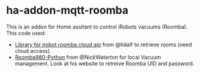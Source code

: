 # ha-addon-mqtt-roomba
This is an addon for Home assitant to control iRobots vacuums (Roomba).
This code used:
 - [Library for irobot roomba cloud api](https://github.com/tidalf/irbt/) from @tidalf to retrieve rooms (need cloud access).
 - [Roomba980-Python](https://github.com/NickWaterton/Roomba980-Python) from @NickWaterton for local Vacuum management. Look at his website to retreive Roomba UID and password.





